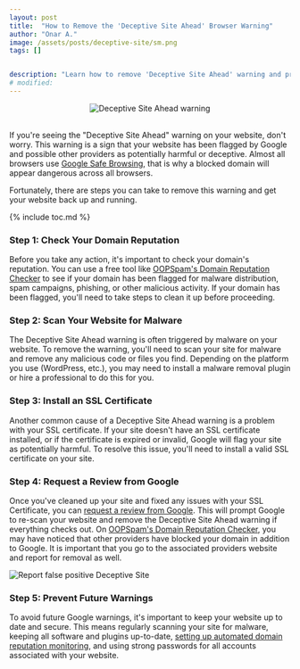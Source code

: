```yaml
---
layout: post
title:  "How to Remove the 'Deceptive Site Ahead' Browser Warning"
author: "Onar A."
image: /assets/posts/deceptive-site/sm.png
tags: []


description: "Learn how to remove 'Deceptive Site Ahead' warning and prevent future issues."
# modified: 
---
```

<center>
<img alt="Deceptive Site Ahead warning" src="/blog/assets/posts/deceptive-site/Deceptive-site-ahead.png">
</center>
<br/>

If you're seeing the "Deceptive Site Ahead" warning on your website, don't worry. This warning is a sign that your website has been flagged by Google and possible other providers as potentially harmful or deceptive. Almost all browsers use [Google Safe Browsing](https://safebrowsing.google.com/), that is why a blocked domain will appear dangerous across all browsers.

Fortunately, there are steps you can take to remove this warning and get your website back up and running.

{% include toc.md %}

### Step 1: Check Your Domain Reputation

Before you take any action, it's important to check your domain's reputation. You can use a free tool like [OOPSpam's Domain Reputation Checker](https://www.oopspam.com/tools/domain-reputation-checker) to see if your domain has been flagged for malware distribution, spam campaigns, phishing, or other malicious activity. If your domain has been flagged, you'll need to take steps to clean it up before proceeding.

### Step 2: Scan Your Website for Malware

The Deceptive Site Ahead warning is often triggered by malware on your website. To remove the warning, you'll need to scan your site for malware and remove any malicious code or files you find. Depending on the platform you use (WordPress, etc.), you may need to install a malware removal plugin or hire a professional to do this for you.

### Step 3: Install an SSL Certificate

Another common cause of a Deceptive Site Ahead warning is a problem with your SSL certificate. If your site doesn't have an SSL certificate installed, or if the certificate is expired or invalid, Google will flag your site as potentially harmful. To resolve this issue, you'll need to install a valid SSL certificate on your site.

### Step 4: Request a Review from Google

Once you've cleaned up your site and fixed any issues with your SSL Certificate, you can [request a review from Google](https://safebrowsing.google.com/safebrowsing/report_general/). This will prompt Google to re-scan your website and remove the Deceptive Site Ahead warning if everything checks out. On [OOPSpam's Domain Reputation Checker](https://www.oopspam.com/tools/domain-reputation-checker), you may have noticed that other providers have blocked your domain in addition to Google. It is important that you go to the associated providers website and report for removal as well.

![Report false positive Deceptive Site](/blog/assets/posts/deceptive-site/google-report.png "Report false positive Deceptive Site")


### Step 5: Prevent Future Warnings

To avoid future Google warnings, it's important to keep your website up to date and secure. This means regularly scanning your site for malware, keeping all software and plugins up-to-date, [setting up automated domain reputation monitoring](https://www.oopspam.com/blog/domain-reputation), and using strong passwords for all accounts associated with your website.
